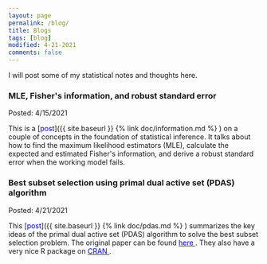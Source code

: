 ```yaml
---
layout: page
permalink: /blog/
title: Blogs
tags: [blog]
modified: 4-21-2021
comments: false
---
```


I will post some of my statistical notes and thoughts here.

### MLE, Fisher's information, and robust standard error 

Posted: 4/15/2021  

This is a [<span style="color:blue;">post</span>]({{ site.baseurl }} {% link doc/information.md %} ) on a couple of concepts in the foundation of statistical inference. It talks about how to find the maximum likelihood estimators (MLE), calculate the expected and estimated Fisher's information, and derive a robust standard error when the working model fails. 

### Best subset selection using primal dual active set (PDAS) algorithm

Posted: 4/21/2021  

This [<span style="color:blue;">post</span>]({{ site.baseurl }} {% link doc/pdas.md %} ) summarizes the key ideas of the primal dual active set (PDAS) algorithm to solve the best subset selection problem.  The original paper can be found [<span style="color:blue;"> here </span>](https://www.jstatsoft.org/article/view/v094i04). They also have a very nice R package on [<span style="color:blue;"> CRAN </span>](https://cran.r-project.org/web/packages/BeSS/index.html).  



